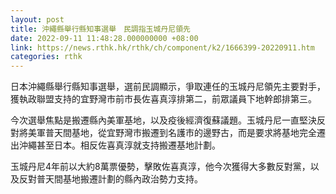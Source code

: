 ```yaml
---
layout: post
title: 沖繩縣舉行縣知事選舉　民調指玉城丹尼領先
date: 2022-09-11 11:48:28.000000000 +08:00
link: https://news.rthk.hk/rthk/ch/component/k2/1666399-20220911.htm
categories: rthk
---
```


日本沖繩縣舉行縣知事選舉，選前民調顯示，爭取連任的玉城丹尼領先主要對手，獲執政聯盟支持的宜野灣市前市長佐喜真淳排第二，前眾議員下地幹郎排第三。

今次選舉焦點是搬遷縣內美軍基地，以及疫後經濟復蘇議題。玉城丹尼一直堅決反對將美軍普天間基地，從宜野灣市搬遷到名護市的邊野古，而是要求將基地完全遷出沖繩甚至日本。相反佐喜真淳就支持搬遷基地計劃。

玉城丹尼4年前以大約8萬票優勢，擊敗佐喜真淳，他今次獲得大多數反對黨，以及反對普天間基地搬遷計劃的縣內政治勢力支持。

